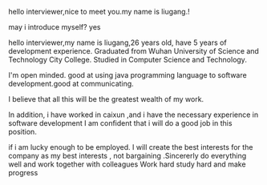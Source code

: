 hello interviewer,nice to meet you.my name is liugang.!

may i introduce myself?  yes

hello interviewer,my name is liugang,26 years old, have 5 years of development experience. Graduated from Wuhan University of Science and Technology City College.
 Studied in Computer Science and Technology.

I'm open minded.  good at using java programming language to software development.good at communicating.

I believe that all this will be the greatest wealth of my work.

In addition, i have  worked in caixun ,and i have the necessary experience in software development
I am confident that i will do a good job in this position. 

if i am lucky enough to be employed. I will create the best interests for the company as my best interests ,
not bargaining .Sincererly do everything  well  and work together with colleagues Work hard study hard and make progress